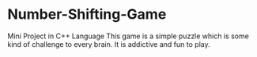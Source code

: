 # Number-Shifting-Game
Mini Project in C++ Language This game is a simple puzzle which is some kind of challenge to every brain. It is addictive and fun to play.
